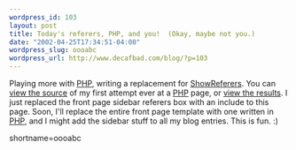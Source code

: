 ```yaml
--- 
wordpress_id: 103
layout: post
title: Today's referers, PHP, and you!  (Okay, maybe not you.)
date: "2002-04-25T17:34:51-04:00"
wordpress_slug: oooabc
wordpress_url: http://www.decafbad.com/blog/?p=103
---
```

<p>Playing more with <a href="http://www.decafbad.com/twiki/bin/view/Main/PHP">PHP</a>, writing a replacement for <a href="http://www.decafbad.com/twiki/bin/view/Main/ShowReferers">ShowReferers</a>.  You can <a href="http://www.decafbad.com/php-dev/todays_referers_php.txt">view the source</a> of my first attempt ever at a <a href="http://www.decafbad.com/twiki/bin/view/Main/PHP">PHP</a> page, or <a href="http://www.decafbad.com/php-dev/todays_referers.php">view the results</a>.  I just replaced the front page sidebar referers box with an include to this page.  Soon, I'll replace the entire front page template with one written in <a href="http://www.decafbad.com/twiki/bin/view/Main/PHP">PHP</a>, and I might add the sidebar stuff to all my blog entries.  This is fun. :)</p>
<!--more-->
shortname=oooabc
